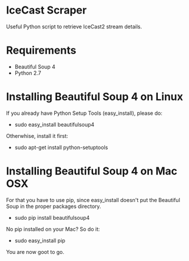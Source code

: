 IceCast Scraper
===============

Useful Python script to retrieve IceCast2 stream details.

Requirements
===============

- Beautiful Soup 4
- Python 2.7

Installing Beautiful Soup 4 on Linux
==============

If you already have Python Setup Tools (easy_install), please do:

- sudo easy_install beautifulsoup4

Otherwhise, install it first:

- sudo apt-get install python-setuptools

Installing Beautiful Soup 4 on Mac OSX
==============

For that you have to use pip, since easy_install doesn't put the Beautiful Soup in the proper packages directory.

- sudo pip install beautifulsoup4

No pip installed on your Mac? So do it:

- sudo easy_install pip

You are now goot to go.
